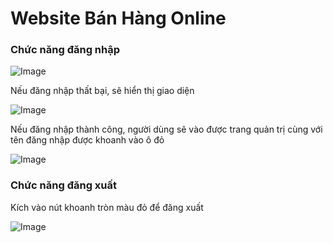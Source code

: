 # Website Bán Hàng Online


### Chức năng đăng nhập
![Image]('./Hinhchup/login1.png')

Nếu đăng nhập thất bại, sẽ hiển thị giao diện

![Image]('./Hinhchup/Login2.png')

Nếu đăng nhập thành công, người dùng sẽ vào được trang quản trị cùng với tên đăng nhập được khoanh vào ô đỏ

![Image]('./Hinhchup/Login_3.png')

### Chức năng đăng xuất

Kích vào nút khoanh tròn màu đỏ để đăng xuất

![Image]('./Hinhchup/Logout_1.png')


